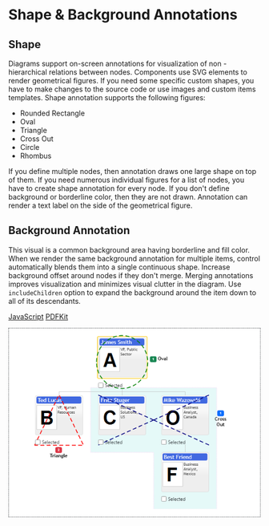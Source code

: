 # Shape & Background Annotations
## Shape
Diagrams support on-screen annotations for visualization of non - hierarchical relations between nodes. Components use SVG elements to render geometrical figures. If you need some specific custom shapes, you have to make changes to the source code or use images and custom items templates. Shape annotation supports the following figures:
* Rounded Rectangle
* Oval
* Triangle
* Cross Out
* Circle
* Rhombus

If you define multiple nodes, then annotation draws one large shape on top of them. If you need numerous individual figures for a list of nodes, you have to create shape annotation for every node. If you don't define background or borderline color, then they are not drawn. Annotation can render a text label on the side of the geometrical figure.

## Background Annotation
This visual is a common background area having borderline and fill color. When we render the same background annotation for multiple items, control automatically blends them into a single continuous shape. Increase background offset around nodes if they don't merge. Merging annotations improves visualization and minimizes visual clutter in the diagram. Use `includeChildren` option to expand the background around the item down to all of its descendants. 

[JavaScript](javascript.controls/CaseShapeAnnotation.html)
[PDFKit](pdfkit.plugins/ShapeAnnotation.html)

![Screenshot](javascript.controls/__image_snapshots__/CaseShapeAnnotation-snap.png)